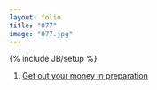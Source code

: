 ```yaml
---
layout: folio
title: "077"
image: "077.jpg"
---
```

{% include JB/setup %}

<div class="copy">
</div>

<div class="choice">
	<ol>
		<li><a href="078.html">
			Get out your money in preparation
		</a></li>
	</ol>
</div>
